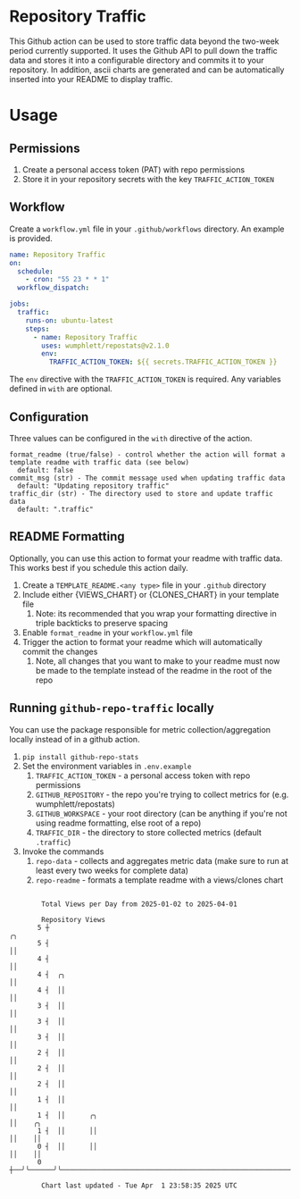 # Repository Traffic

This Github action can be used to store traffic data beyond the two-week period currently supported.
It uses the Github API to pull down the traffic data and stores it into a configurable directory and commits it to your 
repository. In addition, ascii charts are generated and can be automatically inserted into your README to display traffic.

# Usage
## Permissions
1. Create a personal access token (PAT) with repo permissions
2. Store it in your repository secrets with the key `TRAFFIC_ACTION_TOKEN`

## Workflow
Create a `workflow.yml` file in your `.github/workflows` directory. An example is provided.

```yaml
name: Repository Traffic
on:
  schedule:
    - cron: "55 23 * * 1"
  workflow_dispatch:

jobs:
  traffic:
    runs-on: ubuntu-latest
    steps:
      - name: Repository Traffic
        uses: wumphlett/repostats@v2.1.0
        env:
          TRAFFIC_ACTION_TOKEN: ${{ secrets.TRAFFIC_ACTION_TOKEN }}
```
The `env` directive with the `TRAFFIC_ACTION_TOKEN` is required. Any variables defined in `with` are optional.

## Configuration
Three values can be configured in the `with` directive of the action.
```
format_readme (true/false) - control whether the action will format a template readme with traffic data (see below)
  default: false
commit_msg (str) - The commit message used when updating traffic data
  default: "Updating repository traffic"
traffic_dir (str) - The directory used to store and update traffic data
  default: ".traffic"
```

## README Formatting
Optionally, you can use this action to format your readme with traffic data. This works best if you schedule this action
daily.

1. Create a `TEMPLATE_README.<any type>` file in your `.github` directory
2. Include either {VIEWS_CHART} or {CLONES_CHART} in your template file
   1. Note: its recommended that you wrap your formatting directive in triple backticks to preserve spacing
3. Enable `format_readme` in your `workflow.yml` file
4. Trigger the action to format your readme which will automatically commit the changes
   1. Note, all changes that you want to make to your readme must now be made to the template instead of the readme in the root of the repo

## Running `github-repo-traffic` locally
You can use the package responsible for metric collection/aggregation locally instead of in a github action.

1. `pip install github-repo-stats`
2. Set the environment variables in `.env.example`
   1. `TRAFFIC_ACTION_TOKEN` - a personal access token with repo permissions
   2. `GITHUB_REPOSITORY` - the repo you're trying to collect metrics for (e.g. wumphlett/repostats)
   3. `GITHUB_WORKSPACE` - your root directory (can be anything if you're not using readme formatting, else root of a repo)
   4. `TRAFFIC_DIR` - the directory to store collected metrics (default `.traffic`)
3. Invoke the commands
   1. `repo-data` - collects and aggregates metric data (make sure to run at least every two weeks for complete data)
   2. `repo-readme` - formats a template readme with a views/clones chart

```

        Total Views per Day from 2025-01-02 to 2025-04-01

        Repository Views
       5 ┼                                                                     ╭╮
       5 ┤                                                                     ││
       4 ┤                                                                     ││
       4 ┤  ╭╮                                                                 ││
       4 ┤  ││                                                                 ││
       3 ┤  ││                                                                 ││
       3 ┤  ││                                                                 ││
       3 ┤  ││                                                                 ││
       2 ┤  ││                                                                 ││
       2 ┤  ││                                                                 ││
       2 ┤  ││                                                                 ││
       1 ┤  ││                                                                 ││
       1 ┤  ││      ╭╮                                                         ││    ╭╮
       1 ┤  ││      ││                                                         ││    ││
       0 ┤  ││      ││                                                         ││    ││
       0 ┼──╯╰──────╯╰─────────────────────────────────────────────────────────╯╰────╯╰────────────

        Chart last updated - Tue Apr  1 23:58:35 2025 UTC
        
```

